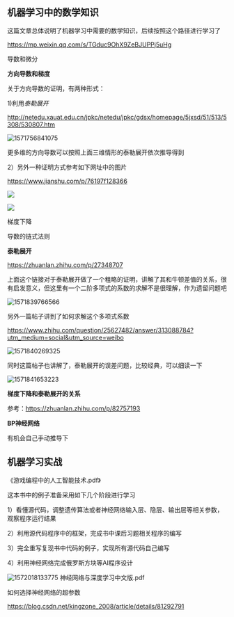 ## 机器学习中的数学知识

这篇文章总体说明了机器学习中需要的数学知识，后续按照这个路径进行学习了

https://mp.weixin.qq.com/s/TGduc9OhX9ZeBJUPPj5uHg



导数和微分

**方向导数和梯度**

关于方向导数的证明，有两种形式：

1)利用*泰勒展开*

http://netedu.xauat.edu.cn/jpkc/netedu/jpkc/gdsx/homepage/5jxsd/51/513/5308/530807.htm

![1571756841075](pic/1571756841075.png)

更多维的方向导数可以按照上面三维情形的泰勒展开依次推导得到

2）另外一种证明方式参考如下网址中的图片

https://www.jianshu.com/p/76197f128366

![](pic/pic_fangxiangdaoshu1.png)

![](pic/pic_fangxiangdaoshu2.png)

梯度下降

导数的链式法则

**泰勒展开**

https://zhuanlan.zhihu.com/p/27348707

上面这个链接对于泰勒展开做了一个粗略的证明，讲解了其和牛顿差值的关系，很有启发意义，但这里有一个二阶多项式的系数的求解不是很理解，作为遗留问题吧

![1571839766566](pic/1571839766566.png)

另外一篇帖子讲到了如何求解这个多项式系数

https://www.zhihu.com/question/25627482/answer/313088784?utm_medium=social&utm_source=weibo

![1571840269325](pic/1571840269325.png)

同时这篇帖子也讲解了，泰勒展开的误差问题，比较经典，可以细读一下

![1571841653223](pic/1571841653223.png)

**梯度下降和泰勒展开的关系**

参考：https://zhuanlan.zhihu.com/p/82757193

**BP神经网络**

有机会自己手动推导下

## 机器学习实战

《游戏编程中的人工智能技术.pdf》

这本书中的例子准备采用如下几个阶段进行学习

1）看懂源代码，调整遗传算法或者神经网络输入层、隐层、输出层等相关参数，观察程序运行结果

2）利用源代码程序中的框架，完成书中课后习题相关程序的编写

3）完全重写复现书中代码的例子，实现所有源代码自己编写

4）利用神经网络完成俄罗斯方块等AI程序设计

![1572018133775](pic/1572018133775.png)
神经网络与深度学习中文版.pdf

如何选择神经网络的超参数

https://blog.csdn.net/kingzone_2008/article/details/81292791